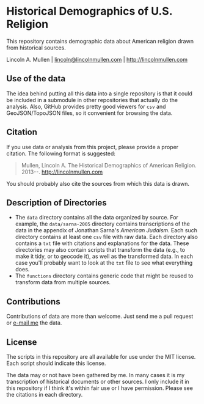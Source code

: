 # Historical Demographics of U.S. Religion

This repository contains demographic data about American religion drawn
from historical sources.

Lincoln A. Mullen | <lincoln@lincolnmullen.com> |
http://lincolnmullen.com

## Use of the data

The idea behind putting all this data into a single repository is that
it could be included in a submodule in other repositories that actually
do the analysis. Also, GitHub provides pretty good viewers for `csv` and
GeoJSON/TopoJSON files, so it convenient for browsing the data.

## Citation

If you use data or analysis from this project, please provide a proper
citation. The following format is suggested:

> Mullen, Lincoln A. The Historical Demographics of American Religion.
> 2013--. <http://lincolnmullen.com>

You should probably also cite the sources from which this data is drawn.

## Description of Directories

-   The `data` directory contains all the data organized by source. For
    example, the `data/sarna-2005` directory contains transcriptions of
    the data in the appendix of Jonathan Sarna's *American Judaism*.
    Each such directory contains at least one `csv` file with raw data.
    Each directory also contains a `txt` file with citations and
    explanations for the data. These directories may also contain
    scripts that transform the data (e.g., to make it tidy, or to
    geocode it), as well as the transformed data. In each case you'll
    probably want to look at the `txt` file to see what everything does.
-   The `functions` directory contains generic code that might be reused
    to transform data from multiple sources.

## Contributions

Contributions of data are more than welcome. Just send me a pull request
or [e-mail me][] the data.

## License

The scripts in this repository are all available for use under the MIT
license. Each script should indicate this license.

The data may or not have been gathered by me. In many cases it is my
transcription of historical documents or other sources. I only include
it in this repository if I think it's within fair use or I have
permission. Please see the citations in each directory.

  [e-mail me]: mailto:lincoln@lincolnmullen.com
